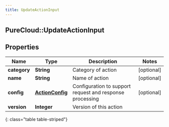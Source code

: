 ```yaml
---
title: UpdateActionInput
---
```

## PureCloud::UpdateActionInput

## Properties

|Name | Type | Description | Notes|
|------------ | ------------- | ------------- | -------------|
| **category** | **String** | Category of action | [optional] |
| **name** | **String** | Name of action | [optional] |
| **config** | [**ActionConfig**](ActionConfig.html) | Configuration to support request and response processing | [optional] |
| **version** | **Integer** | Version of this action | |
{: class="table table-striped"}


